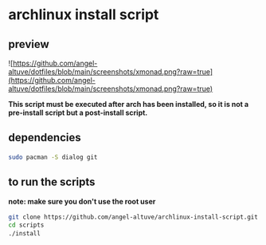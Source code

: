 # archlinux install script

## preview 

![https://github.com/angel-altuve/dotfiles/blob/main/screenshots/xmonad.png?raw=true](https://github.com/angel-altuve/dotfiles/blob/main/screenshots/xmonad.png?raw=true)


**This script must be executed after arch has been installed, so it is not a pre-install script but a post-install script.**

## dependencies

``` bash
sudo pacman -S dialog git
```

## to run the scripts
**note: make sure you don't use the root user**

``` bash
git clone https://github.com/angel-altuve/archlinux-install-script.git scripts
cd scripts
./install
```

